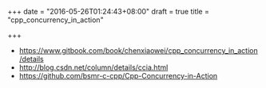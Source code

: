 +++
date = "2016-05-26T01:24:43+08:00"
draft = true
title = "cpp_concurrency_in_action"

+++


* https://www.gitbook.com/book/chenxiaowei/cpp_concurrency_in_action/details
* http://blog.csdn.net/column/details/ccia.html
* https://github.com/bsmr-c-cpp/Cpp-Concurrency-in-Action
